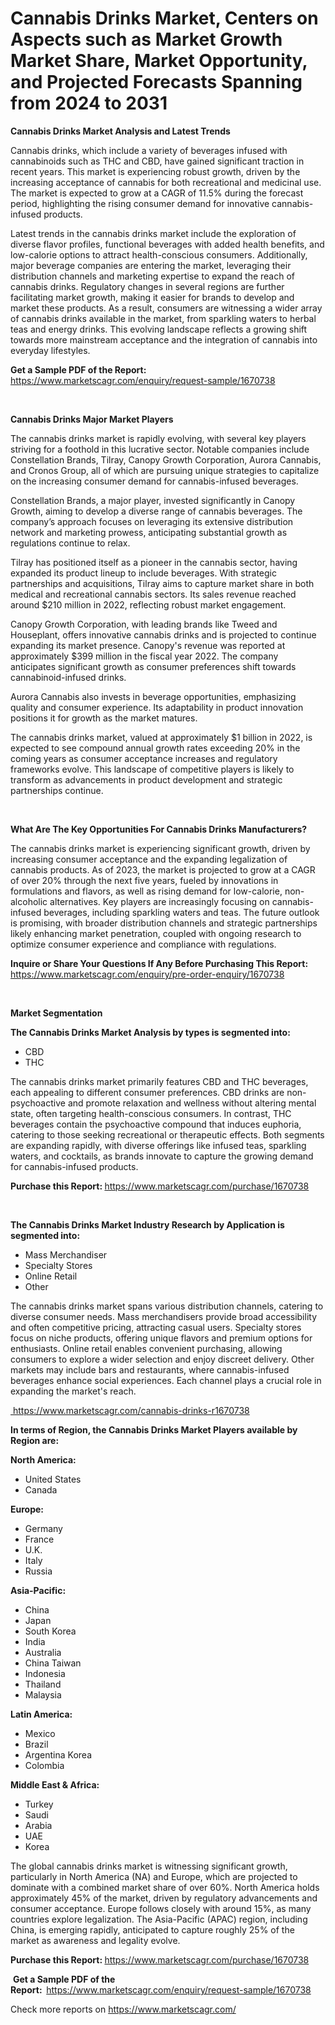 <p><h1>Cannabis Drinks Market, Centers on Aspects such as Market Growth Market Share, Market Opportunity, and Projected Forecasts Spanning from 2024 to 2031</h1></p><p><strong>Cannabis Drinks Market Analysis and Latest Trends</strong></p>
<p><p>Cannabis drinks, which include a variety of beverages infused with cannabinoids such as THC and CBD, have gained significant traction in recent years. This market is experiencing robust growth, driven by the increasing acceptance of cannabis for both recreational and medicinal use. The market is expected to grow at a CAGR of 11.5% during the forecast period, highlighting the rising consumer demand for innovative cannabis-infused products. </p><p>Latest trends in the cannabis drinks market include the exploration of diverse flavor profiles, functional beverages with added health benefits, and low-calorie options to attract health-conscious consumers. Additionally, major beverage companies are entering the market, leveraging their distribution channels and marketing expertise to expand the reach of cannabis drinks. Regulatory changes in several regions are further facilitating market growth, making it easier for brands to develop and market these products. As a result, consumers are witnessing a wider array of cannabis drinks available in the market, from sparkling waters to herbal teas and energy drinks. This evolving landscape reflects a growing shift towards more mainstream acceptance and the integration of cannabis into everyday lifestyles.</p></p>
<p><strong>Get a Sample PDF of the Report:&nbsp;</strong> <a href="https://www.marketscagr.com/enquiry/request-sample/1670738?utm_campaign=1999&utm_medium=2&utm_source=Github&utm_content=ia&utm_term=27122024&utm_id=cannabis-drinks">https://www.marketscagr.com/enquiry/request-sample/1670738</a></p>
<p>&nbsp;</p>
<p><strong>Cannabis Drinks Major Market Players</strong></p>
<p><p>The cannabis drinks market is rapidly evolving, with several key players striving for a foothold in this lucrative sector. Notable companies include Constellation Brands, Tilray, Canopy Growth Corporation, Aurora Cannabis, and Cronos Group, all of which are pursuing unique strategies to capitalize on the increasing consumer demand for cannabis-infused beverages.</p><p>Constellation Brands, a major player, invested significantly in Canopy Growth, aiming to develop a diverse range of cannabis beverages. The company’s approach focuses on leveraging its extensive distribution network and marketing prowess, anticipating substantial growth as regulations continue to relax.</p><p>Tilray has positioned itself as a pioneer in the cannabis sector, having expanded its product lineup to include beverages. With strategic partnerships and acquisitions, Tilray aims to capture market share in both medical and recreational cannabis sectors. Its sales revenue reached around $210 million in 2022, reflecting robust market engagement.</p><p>Canopy Growth Corporation, with leading brands like Tweed and Houseplant, offers innovative cannabis drinks and is projected to continue expanding its market presence. Canopy's revenue was reported at approximately $399 million in the fiscal year 2022. The company anticipates significant growth as consumer preferences shift towards cannabinoid-infused drinks.</p><p>Aurora Cannabis also invests in beverage opportunities, emphasizing quality and consumer experience. Its adaptability in product innovation positions it for growth as the market matures.</p><p>The cannabis drinks market, valued at approximately $1 billion in 2022, is expected to see compound annual growth rates exceeding 20% in the coming years as consumer acceptance increases and regulatory frameworks evolve. This landscape of competitive players is likely to transform as advancements in product development and strategic partnerships continue.</p></p>
<p>&nbsp;</p>
<p><strong>What Are The Key Opportunities For Cannabis Drinks Manufacturers?</strong></p>
<p><p>The cannabis drinks market is experiencing significant growth, driven by increasing consumer acceptance and the expanding legalization of cannabis products. As of 2023, the market is projected to grow at a CAGR of over 20% through the next five years, fueled by innovations in formulations and flavors, as well as rising demand for low-calorie, non-alcoholic alternatives. Key players are increasingly focusing on cannabis-infused beverages, including sparkling waters and teas. The future outlook is promising, with broader distribution channels and strategic partnerships likely enhancing market penetration, coupled with ongoing research to optimize consumer experience and compliance with regulations.</p></p>
<p><strong>Inquire or Share Your Questions If Any Before Purchasing This Report:</strong> <a href="https://www.marketscagr.com/enquiry/pre-order-enquiry/1670738?utm_campaign=1999&utm_medium=2&utm_source=Github&utm_content=ia&utm_term=27122024&utm_id=cannabis-drinks">https://www.marketscagr.com/enquiry/pre-order-enquiry/1670738</a></p>
<p>&nbsp;</p>
<p><strong>Market Segmentation</strong></p>
<p><strong>The Cannabis Drinks Market Analysis by types is segmented into:</strong></p>
<p><ul><li>CBD</li><li>THC</li></ul></p>
<p><p>The cannabis drinks market primarily features CBD and THC beverages, each appealing to different consumer preferences. CBD drinks are non-psychoactive and promote relaxation and wellness without altering mental state, often targeting health-conscious consumers. In contrast, THC beverages contain the psychoactive compound that induces euphoria, catering to those seeking recreational or therapeutic effects. Both segments are expanding rapidly, with diverse offerings like infused teas, sparkling waters, and cocktails, as brands innovate to capture the growing demand for cannabis-infused products.</p></p>
<p><strong>Purchase this Report:&nbsp;</strong><a href="https://www.marketscagr.com/purchase/1670738?utm_campaign=1999&utm_medium=2&utm_source=Github&utm_content=ia&utm_term=27122024&utm_id=cannabis-drinks">https://www.marketscagr.com/purchase/1670738</a></p>
<p>&nbsp;</p>
<p><strong>The Cannabis Drinks Market Industry Research by Application is segmented into:</strong></p>
<p><ul><li>Mass Merchandiser</li><li>Specialty Stores</li><li>Online Retail</li><li>Other</li></ul></p>
<p><p>The cannabis drinks market spans various distribution channels, catering to diverse consumer needs. Mass merchandisers provide broad accessibility and often competitive pricing, attracting casual users. Specialty stores focus on niche products, offering unique flavors and premium options for enthusiasts. Online retail enables convenient purchasing, allowing consumers to explore a wider selection and enjoy discreet delivery. Other markets may include bars and restaurants, where cannabis-infused beverages enhance social experiences. Each channel plays a crucial role in expanding the market's reach.</p></p>
<p><a href="https://www.marketscagr.com/cannabis-drinks-r1670738?utm_campaign=1999&utm_medium=2&utm_source=Github&utm_content=ia&utm_term=27122024&utm_id=cannabis-drinks">&nbsp;https://www.marketscagr.com/cannabis-drinks-r1670738</a></p>
<p><strong>In terms of Region, the Cannabis Drinks Market Players available by Region are:</strong></p>
<p>
    <p> <strong> North America: </strong>
        <ul>
            <li>United States</li>
            <li>Canada</li>
        </ul>
        </p> 
    <p> <strong> Europe: </strong>
        <ul>
            <li>Germany</li>
            <li>France</li>
            <li>U.K.</li>
            <li>Italy</li>
            <li>Russia</li>
        </ul>
        </p> 
    <p> <strong> Asia-Pacific: </strong>
        <ul>
            <li>China</li>
            <li>Japan</li>
            <li>South Korea</li>
            <li>India</li>
            <li>Australia</li>
            <li>China Taiwan</li>
            <li>Indonesia</li>
            <li>Thailand</li>
            <li>Malaysia</li>
        </ul>
        </p> 
    <p> <strong> Latin America: </strong>
        <ul>
            <li>Mexico</li>
            <li>Brazil</li>
            <li>Argentina Korea</li>
            <li>Colombia</li>
        </ul>
        </p> 
    <p> <strong> Middle East & Africa: </strong>
        <ul>
            <li>Turkey</li>
            <li>Saudi</li>
            <li>Arabia</li>
            <li>UAE</li>
            <li>Korea</li>
        </ul>
    </p>
    </p>
<p><p>The global cannabis drinks market is witnessing significant growth, particularly in North America (NA) and Europe, which are projected to dominate with a combined market share of over 60%. North America holds approximately 45% of the market, driven by regulatory advancements and consumer acceptance. Europe follows closely with around 15%, as many countries explore legalization. The Asia-Pacific (APAC) region, including China, is emerging rapidly, anticipated to capture roughly 25% of the market as awareness and legality evolve.</p></p>
<p><strong>Purchase this Report: </strong><a href="https://www.marketscagr.com/purchase/1670738?utm_campaign=1999&utm_medium=2&utm_source=Github&utm_content=ia&utm_term=27122024&utm_id=cannabis-drinks">https://www.marketscagr.com/purchase/1670738</a></p>
<p>&nbsp;<strong>Get a Sample PDF of the Report:&nbsp;&nbsp;</strong><a href="https://www.marketscagr.com/enquiry/request-sample/1670738?utm_campaign=1999&utm_medium=2&utm_source=Github&utm_content=ia&utm_term=27122024&utm_id=cannabis-drinks">https://www.marketscagr.com/enquiry/request-sample/1670738</a></p>
<p><strong></strong></p>
<p>Check more reports on <a href="https://www.marketscagr.com/?utm_campaign=1999&utm_medium=2&utm_source=Github&utm_content=ia&utm_term=27122024&utm_id=cannabis-drinks">https://www.marketscagr.com/</a></p>